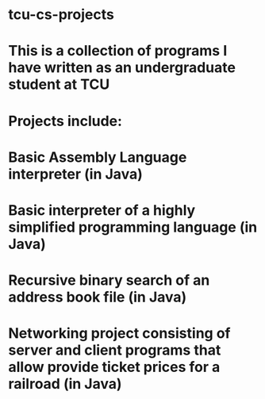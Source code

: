 # tcu-cs-projects

# This is a collection of programs I have written as an undergraduate student at TCU

# Projects include:
# Basic Assembly Language interpreter (in Java)
# Basic interpreter of a highly simplified programming language (in Java)
# Recursive binary search of an address book file (in Java)
# Networking project consisting of server and client programs that allow provide ticket prices for a railroad (in Java)
